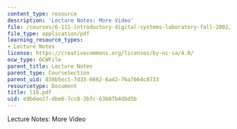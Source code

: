 ```yaml
---
content_type: resource
description: 'Lecture Notes: More Video'
file: /courses/6-111-introductory-digital-systems-laboratory-fall-2002/e9bdee27dbe67cc83bfc63b87b4dbd5b_l18.pdf
file_type: application/pdf
learning_resource_types:
- Lecture Notes
license: https://creativecommons.org/licenses/by-nc-sa/4.0/
ocw_type: OCWFile
parent_title: Lecture Notes
parent_type: CourseSection
parent_uid: 030b5ec1-7d33-6662-6a42-76a7064c0733
resourcetype: Document
title: l18.pdf
uid: e9bdee27-dbe6-7cc8-3bfc-63b87b4dbd5b
---
```

Lecture Notes: More Video